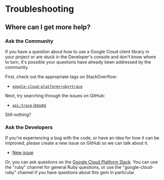 # Troubleshooting

## Where can I get more help?

### Ask the Community

If you have a question about how to use a Google Cloud client library in your
project or are stuck in the Developer's console and don't know where to turn,
it's possible your questions have already been addressed by the community.

First, check out the appropriate tags on StackOverflow:
  - [`google-cloud-platform+ruby+trace`][so-ruby]

Next, try searching through the issues on GitHub:

  - [`api:trace` issues][gh-search-ruby]

Still nothing?

### Ask the Developers

If you're experiencing a bug with the code, or have an idea for how it can be
improved, *please* create a new issue on GitHub so we can talk about it.

  - [New issue][gh-ruby]

Or, you can ask questions on the [Google Cloud Platform Slack][slack-ruby]. You
can use the "ruby" channel for general Ruby questions, or use the
"google-cloud-ruby" channel if you have questions about this gem in particular.

[so-ruby]: http://stackoverflow.com/questions/tagged/google-cloud-platform+ruby+trace

[gh-search-ruby]: https://github.com/googlecloudplatform/google-cloud-ruby/issues?q=label%3A%22api%3A+trace%22

[gh-ruby]: https://github.com/googlecloudplatform/google-cloud-ruby/issues/new

[slack-ruby]: https://gcp-slack.appspot.com/
